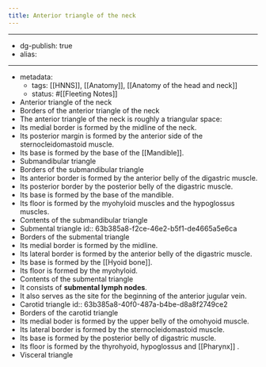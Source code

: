```yaml
---
title: Anterior triangle of the neck
---
```


- --
- dg-publish: true
- alias:
- --
- metadata:
	- tags: [[HNNS]], [[Anatomy]], [[Anatomy of the head and neck]]
	- status: #[[Fleeting Notes]]
- Anterior triangle of the neck
- Borders of the anterior triangle of the neck
- The anterior triangle of the neck is roughly a triangular space:
- Its medial border is formed by the midline of the neck.
- Its posterior margin is formed by the anterior side of the sternocleidomastoid muscle.
- Its base is formed by the base of the [[Mandible]].
- Submandibular triangle
- Borders of the submandibular triangle
- Its anterior border is formed by the anterior belly of the digastric muscle.
- Its posterior border by the posterior belly of the digastric muscle.
- Its base is formed by the base of the mandible.
- Its floor is formed by the myohyloid muscles and the hypoglossus muscles.
- Contents of the submandibular triangle
- Submental triangle
  id:: 63b385a8-f2ce-46e2-b5f1-de4665a5e6ca
- Borders of the submental triangle
- Its medial border is formed by the midline.
- Its lateral border is formed by the anterior belly of the digastric muscle.
- Its base is formed by the [[Hyoid bone]].
- Its floor is formed by the myohyloid.
- Contents of the submental triangle
- It consists of **submental lymph nodes**.
- It also serves as the site for the beginning of the anterior jugular vein.
- Carotid triangle
  id:: 63b385a8-40f0-487a-b4be-d8a8f2749ce2
- Borders of the carotid triangle
- Its medial boder is formed by the upper belly of the omohyoid muscle.
- Its lateral border is formed by the sternocleidomastoid muscle.
- Its base is formed by the posterior belly of digastric muscle.
- Its floor is formed by the thyrohyoid, hypoglossus and [[Pharynx]] .
- Visceral triangle